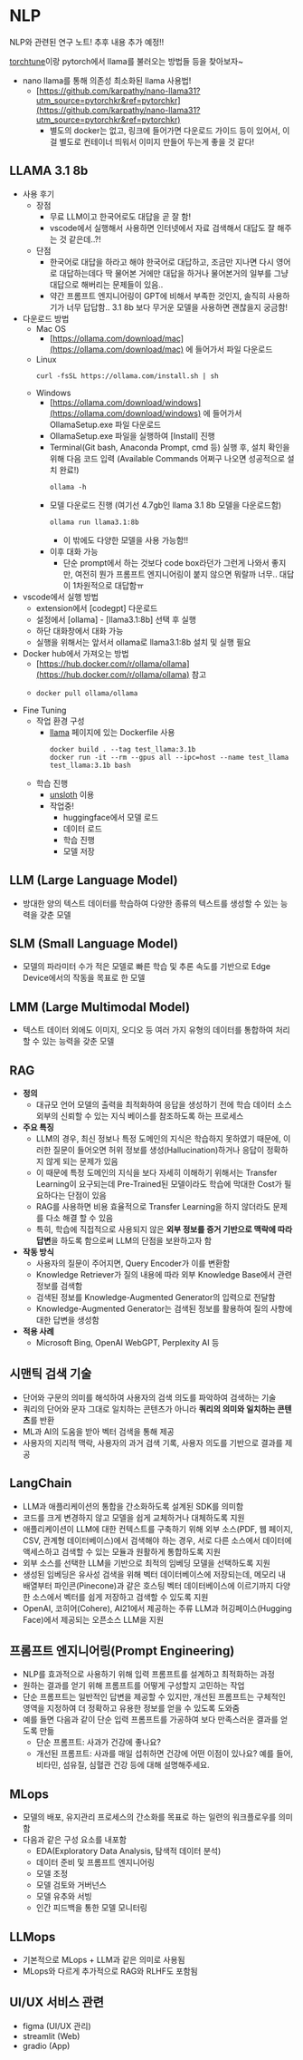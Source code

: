# NLP


NLP와 관련된 연구 노트! 추후 내용 추가 예정!!

[torchtune](https://pytorch.org/torchtune/stable/index.html)이랑 pytorch에서 llama를 불러오는 방법들 등을 찾아보자~
- nano llama를 통해 의존성 최소화된 llama 사용법!
  - [https://github.com/karpathy/nano-llama31?utm_source=pytorchkr&ref=pytorchkr](https://github.com/karpathy/nano-llama31?utm_source=pytorchkr&ref=pytorchkr)
    - 별도의 docker는 없고, 링크에 들어가면 다운로드 가이드 등이 있어서, 이걸 별도로 컨테이너 띄워서 이미지 만들어 두는게 좋을 것 같다!


## LLAMA 3.1 8b
- 사용 후기
  - 장점
    - 무료 LLM이고 한국어로도 대답을 곧 잘 함!
    - vscode에서 실행해서 사용하면 인터넷에서 자료 검색해서 대답도 잘 해주는 것 같은데..?!
  - 단점
    - 한국어로 대답을 하라고 해야 한국어로 대답하고, 조금만 지나면 다시 영어로 대답하는데다 딱 물어본 거에만 대답을 하거나 물어본거의 일부를 그냥 대답으로 해버리는 문제들이 있음..
    - 약간 프롬프트 엔지니어링이 GPT에 비해서 부족한 것인지, 솔직히 사용하기가 너무 답답함.. 3.1 8b 보다 무거운 모델을 사용하면 괜찮을지 궁금함!
- 다운로드 방법
  - Mac OS
    - [https://ollama.com/download/mac](https://ollama.com/download/mac) 에 들어가서 파일 다운로드
  - Linux
    ```shell
    curl -fsSL https://ollama.com/install.sh | sh
    ```
  - Windows
    - [https://ollama.com/download/windows](https://ollama.com/download/windows) 에 들어가서 OllamaSetup.exe 파일 다운로드
    - OllamaSetup.exe 파일을 실행하여 [Install] 진행
    - Terminal(Git bash, Anaconda Prompt, cmd 등) 실행 후, 설치 확인을 위해 다음 코드 입력 (Available Commands 어쩌구 나오면 성공적으로 설치 완료!)
      ```shell
      ollama -h
      ```
    - 모델 다운로드 진행 (여기선 4.7gb인 llama 3.1 8b 모델을 다운로드함)
      ```shell
      ollama run llama3.1:8b
      ```
      * 이 밖에도 다양한 모델을 사용 가능함!!
    - 이후 대화 가능
      - 단순 prompt에서 하는 것보다 code box라던가 그런게 나와서 좋지만, 여전히 뭔가 프롬프트 엔지니어링이 붙지 않으면 뭐랄까 너무.. 대답이 1차원적으로 대답함ㅠ
- vscode에서 실행 방법
  - extension에서 [codegpt] 다운로드
  - 설정에서 [ollama] - [llama3.1:8b] 선택 후 실행
  - 하단 대화창에서 대화 가능
  - 실행을 위해서는 앞서서 ollama로 llama3.1:8b 설치 및 실행 필요
- Docker hub에서 가져오는 방법
  - [https://hub.docker.com/r/ollama/ollama](https://hub.docker.com/r/ollama/ollama) 참고
  - ```shell
    docker pull ollama/ollama
    ```
- Fine Tuning
  - 작업 환경 구성
    - [llama](https://github.com/arisel117/NLP/tree/main/llama) 페이지에 있는 Dockerfile 사용
      ```shell
      docker build . --tag test_llama:3.1b
      docker run -it --rm --gpus all --ipc=host --name test_llama test_llama:3.1b bash
      ```
  - 학습 진행
    - [unsloth](https://unsloth.ai/) 이용
    - 작업중!
      - huggingface에서 모델 로드
      - 데이터 로드
      - 학습 진행
      - 모델 저장


## LLM (Large Language Model)
- 방대한 양의 텍스트 데이터를 학습하여 다양한 종류의 텍스트를 생성할 수 있는 능력을 갖춘 모델

## SLM (Small Language Model)
- 모델의 파라미터 수가 적은 모델로 빠른 학습 및 추론 속도를 기반으로 Edge Device에서의 작동을 목표로 한 모델

## LMM (Large Multimodal Model)
- 텍스트 데이터 외에도 이미지, 오디오 등 여러 가지 유형의 데이터를 통합하여 처리할 수 있는 능력을 갖춘 모델

## RAG
- **정의**
  - 대규모 언어 모델의 출력을 최적화하여 응답을 생성하기 전에 학습 데이터 소스 외부의 신뢰할 수 있는 지식 베이스를 참조하도록 하는 프로세스
- **주요 특징**
  - LLM의 경우, 최신 정보나 특정 도메인의 지식은 학습하지 못하였기 때문에, 이러한 질문이 들어오면 허위 정보를 생성(Hallucination)하거나 응답이 정확하지 않게 되는 문제가 있음
  - 이 때문에 특정 도메인의 지식을 보다 자세히 이해하기 위해서는 Transfer Learning이 요구되는데 Pre-Trained된 모델이라도 학습에 막대한 Cost가 필요하다는 단점이 있음
  - RAG를 사용하면 비용 효율적으로 Transfer Learning을 하지 않더라도 문제를 다소 해결 할 수 있음
  - 특히, 학습에 직접적으로 사용되지 않은 **외부 정보를 증거 기반으로 맥락에 따라 답변**을 하도록 함으로써 LLM의 단점을 보완하고자 함
- **작동 방식**
  - 사용자의 질문이 주어지면, Query Encoder가 이를 변환함
  - Knowledge Retriever가 질의 내용에 따라 외부 Knowledge Base에서 관련 정보를 검색함
  - 검색된 정보를 Knowledge-Augmented Generator의 입력으로 전달함
  - Knowledge-Augmented Generator는 검색된 정보를 활용하여 질의 사항에 대한 답변을 생성함
- **적용 사례**
  - Microsoft Bing, OpenAI WebGPT, Perplexity AI 등

## 시맨틱 검색 기술
- 단어와 구문의 의미를 해석하여 사용자의 검색 의도를 파악하여 검색하는 기술
- 쿼리의 단어와 문자 그대로 일치하는 콘텐츠가 아니라 **쿼리의 의미와 일치하는 콘텐츠**를 반환
- ML과 AI의 도움을 받아 벡터 검색을 통해 제공
- 사용자의 지리적 맥락, 사용자의 과거 검색 기록, 사용자 의도를 기반으로 결과를 제공

## LangChain
- LLM과 애플리케이션의 통합을 간소화하도록 설계된 SDK를 의미함
- 코드를 크게 변경하지 않고 모델을 쉽게 교체하거나 대체하도록 지원
- 애플리케이션이 LLM에 대한 컨텍스트를 구축하기 위해 외부 소스(PDF, 웹 페이지, CSV, 관계형 데이터베이스)에서 검색해야 하는 경우, 서로 다른 소스에서 데이터에 액세스하고 검색할 수 있는 모듈과 원활하게 통합하도록 지원
- 외부 소스를 선택한 LLM을 기반으로 최적의 임베딩 모델을 선택하도록 지원
- 생성된 임베딩은 유사성 검색을 위해 벡터 데이터베이스에 저장되는데, 메모리 내 배열부터 파인콘(Pinecone)과 같은 호스팅 벡터 데이터베이스에 이르기까지 다양한 소스에서 벡터를 쉽게 저장하고 검색할 수 있도록 지원
- OpenAI, 코히어(Cohere), AI21에서 제공하는 주류 LLM과 허깅페이스(Hugging Face)에서 제공되는 오픈소스 LLM을 지원

## 프롬프트 엔지니어링(Prompt Engineering)
- NLP를 효과적으로 사용하기 위해 입력 프롬프트를 설계하고 최적화하는 과정
- 원하는 결과를 얻기 위해 프롬프트를 어떻게 구성할지 고민하는 작업
- 단순 프롬프트는 일반적인 답변을 제공할 수 있지만, 개선된 프롬프트는 구체적인 영역을 지정하여 더 정확하고 유용한 정보를 얻을 수 있도록 도와줌
- 예를 들면 다음과 같이 단순 입력 프롬프트를 가공하여 보다 만족스러운 결과를 얻도록 만듦
  - 단순 프롬프트: 사과가 건강에 좋나요?
  - 개선된 프롬프트: 사과를 매일 섭취하면 건강에 어떤 이점이 있나요? 예를 들어, 비타민, 섬유질, 심혈관 건강 등에 대해 설명해주세요.

## MLops
- 모델의 배포, 유지관리 프로세스의 간소화를 목표로 하는 일련의 워크플로우를 의미함
- 다음과 같은 구성 요소를 내포함
  - EDA(Exploratory Data Analysis, 탐색적 데이터 분석)
  - 데이터 준비 및 프롬프트 엔지니어링
  - 모델 조정
  - 모델 검토와 거버넌스
  - 모델 유추와 서빙
  - 인간 피드백을 통한 모델 모니터링

## LLMops
- 기본적으로 MLops + LLM과 같은 의미로 사용됨
- MLops와 다르게 추가적으로 RAG와 RLHF도 포함됨

## UI/UX 서비스 관련
- figma (UI/UX 관리)
- streamlit (Web)
- gradio (App)
